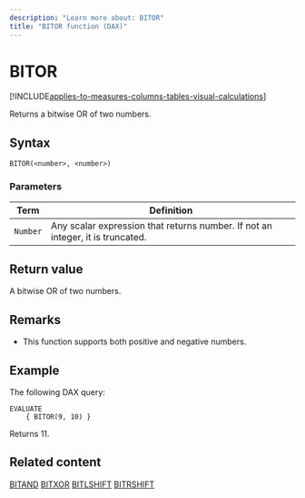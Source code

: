 ```yaml
---
description: "Learn more about: BITOR"
title: "BITOR function (DAX)"
---
```

# BITOR

[!INCLUDE[applies-to-measures-columns-tables-visual-calculations](includes/applies-to-measures-columns-tables-visual-calculations.md)]

Returns a bitwise OR of two numbers.

## Syntax

```dax
BITOR(<number>, <number>)
```

### Parameters

|Term|Definition|
|--------|--------------|
|`Number`|Any scalar expression that returns number. If not an integer, it is truncated.|

## Return value

A bitwise OR of two numbers.

## Remarks

- This function supports both positive and negative numbers.

## Example

The following DAX query:

```dax
EVALUATE 
    { BITOR(9, 10) }
```

Returns 11.

## Related content

[BITAND](bitand-function-dax.md)
[BITXOR](bitxor-function-dax.md)
[BITLSHIFT](bitlshift-function-dax.md)
[BITRSHIFT](bitrshift-function-dax.md)
